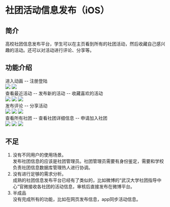 # 社团活动信息发布（iOS）

## 简介
高校社团信息发布平台，学生可以在主页看到所有的社团活动，然后收藏自己感兴趣的活动。还可以对活动进行评论、分享等。

## 功能介绍
进入动画  --  注册登陆      
![](https://ws2.sinaimg.cn/large/006tNbRwly1fvaj3havb8j307s0cn3yt.jpg)
![](https://ws3.sinaimg.cn/large/006tNbRwly1fvaj3kqm0lj307s0cn0t1.jpg)    
查看最近活动  --  发布新的活动  --  收藏喜欢的活动   
![](https://ws4.sinaimg.cn/large/006tNbRwly1fvaj63852uj307s0cnq3o.jpg)
![](https://ws1.sinaimg.cn/large/006tNbRwly1fvaj4qwmpaj307s0cnt92.jpg)
![](https://ws1.sinaimg.cn/large/006tNbRwly1fvaj6x8ggvj307s0cnwfb.jpg)    
发布评论  --  分享活动   
![](https://ws4.sinaimg.cn/large/006tNbRwly1fvaj86k9gwj307s0cn3z7.jpg)
![](https://ws1.sinaimg.cn/large/006tNbRwly1fvaj9bew9pj307s0cn74z.jpg)
![](https://ws4.sinaimg.cn/large/006tNbRwly1fvaj9m3xerj307s0cnq3e.jpg)    
查看所有社团  --  查看社团详细信息  --  申请加入社团      
![](https://ws1.sinaimg.cn/large/006tNbRwly1fvaj0mdxijj307s0cn0tf.jpg)
![](https://ws3.sinaimg.cn/large/006tNbRwly1fvaj16osq6j307s0cnjs6.jpg)
![](https://ws2.sinaimg.cn/large/006tNbRwly1fvaj1jwrgcj307s0cnjru.jpg)     

## 不足
1. 没有不同用户的使用场景。    
发布社团信息的应该是社团管理员。社团管理员需要有身份鉴定，需要和学校负责社团信息数据库管理热人进行协调。
2. 没有进行足够的需求分析。    
成熟的社团信息发布平台已经有了类似的，比如微博的“武汉大学社团指导中心”官微接收各社团的活动信息，审核后直接发布在微博平台。
3. 半成品    
没有完成所有的功能，比如在网页发布信息，app同步活动信息。
